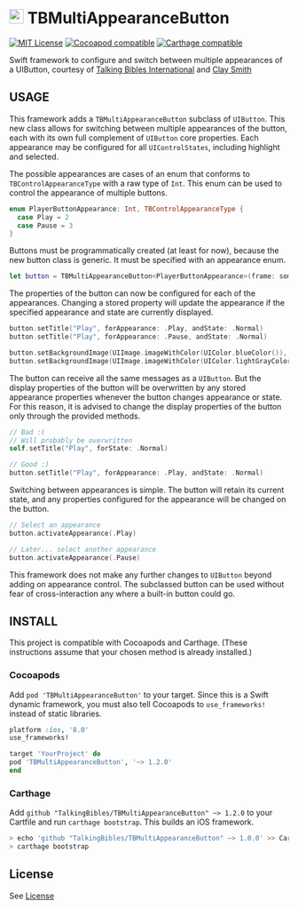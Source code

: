 # <img src="https://avatars3.githubusercontent.com/u/12140183" width="26" height="26"> TBMultiAppearanceButton

[![MIT License](https://img.shields.io/badge/license-MIT%20License-blue.svg)](LICENSE)
[![Cocoapod compatible](https://img.shields.io/cocoapods/v/TBMultiAppearanceButton.svg)](https://cocoapods.org/pods/TBMultiAppearanceButton)
[![Carthage compatible](https://img.shields.io/badge/carthage-compatible-4BC51D.svg?style=flat)](https://github.com/Carthage/Carthage)

Swift framework to configure and switch between multiple appearances of a UIButton, courtesy
of [Talking Bibles International](https://github.com/TalkingBibles) and [Clay Smith](https://github.com/stphnclysmth)


## USAGE

This framework adds a `TBMultiAppearanceButton` subclass of `UIButton`. This new class
allows for switching between multiple appearances of the button, each with its own full
complement of `UIButton` core properties. Each appearance may be configured for all
`UIControlStates`, including highlight and selected.

The possible appearances are cases of an enum that conforms to `TBControlAppearanceType`
with a raw type of `Int`. This enum can be used to control the appearance of multiple
buttons.

```swift
enum PlayerButtonAppearance: Int, TBControlAppearanceType {
  case Play = 2
  case Pause = 3
}
```

Buttons must be programmatically created (at least for now), because the new button class
is generic. It must be specified with an appearance enum.

```swift
let button = TBMultiAppearanceButton<PlayerButtonAppearance>(frame: someFrame)
```

The properties of the button can now be configured for each of the appearances. Changing a
stored property will update the appearance if the specified appearance and state are
currently displayed.

```swift
button.setTitle("Play", forAppearance: .Play, andState: .Normal)
button.setTitle("Play", forAppearance: .Pause, andState: .Normal)

button.setBackgroundImage(UIImage.imageWithColor(UIColor.blueColor()), forAppearance: .Play, andState: .Normal)
button.setBackgroundImage(UIImage.imageWithColor(UIColor.lightGrayColor()), forAppearance: .Play, andState: .Normal)
```

The button can receive all the same messages as a `UIButton`. But the display properties of
the button will be overwritten by any stored appearance properties whenever the button
changes appearance or state. For this reason, it is advised to change the display
properties of the button only through the provided methods.

```swift
// Bad :(
// Will probably be overwritten
self.setTitle("Play", forState: .Normal)

// Good :)
button.setTitle("Play", forAppearance: .Play, andState: .Normal)
```

Switching between appearances is simple. The button will retain its current state, and any
properties configured for the appearance will be changed on the button.

```swift
// Select an appearance
button.activateAppearance(.Play)

// Later... select another appearance
button.activateAppearance(.Pause)
```

This framework does not make any further changes to `UIButton` beyond adding on appearance
control. The subclassed button can be used without fear of cross-interaction any where a
built-in button could go.


## INSTALL

This project is compatible with Cocoapods and Carthage. (These instructions assume that your
chosen method is already installed.)

### Cocoapods

Add `pod 'TBMultiAppearanceButton'` to your target. Since this is a Swift dynamic
framework, you must also tell Cocoapods to `use_frameworks!` instead of static libraries.

```ruby
platform :ios, '8.0'
use_frameworks!

target 'YourProject' do
pod 'TBMultiAppearanceButton', '~> 1.2.0'
end
```

### Carthage

Add `github "TalkingBibles/TBMultiAppearanceButton" ~> 1.2.0` to your Cartfile and run
`carthage bootstrap`. This builds an iOS framework.

```sh
> echo 'github "TalkingBibles/TBMultiAppearanceButton" ~> 1.0.0' >> Cartfile
> carthage bootstrap
```

## License

See [License](LICENSE)
